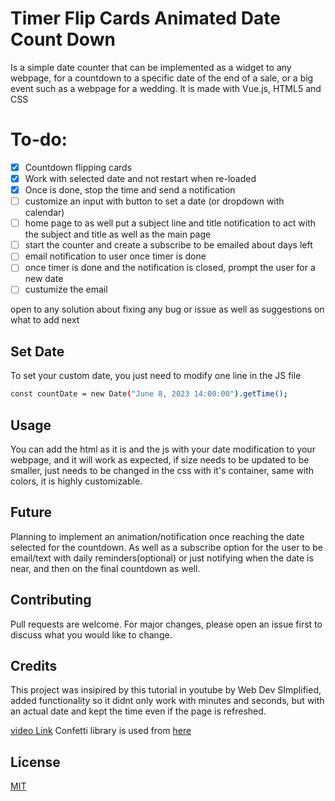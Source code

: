 
# Timer Flip Cards Animated Date Count Down

Is a simple date counter that can be implemented as a widget to any webpage, for a countdown to a specific date of the end of a sale, or a big event such as a webpage for a wedding. It is made with Vue.js, HTML5 and CSS

# To-do:
- [x] Countdown flipping cards
- [x] Work with selected date and not restart when re-loaded
- [x] Once is done, stop the time and send a notification
- [ ] customize an input with button to set a date (or dropdown with calendar)
- [ ] home page to as well put a subject line and title notification to act with the subject and title as well as the main page
- [ ] start the counter and create a subscribe to be emailed about days left
- [ ] email notification to user once timer is done
- [ ] once timer is done  and the notification is closed, prompt the user for a new date
- [ ] custumize the email

open to any solution about fixing any bug or issue as well as suggestions on what to add next


## Set Date

To set your custom date, you just need to modify one line in the JS file

```bash
const countDate = new Date("June 8, 2023 14:00:00").getTime();
```

## Usage

You can add the html as it is and the js with your date modification to your webpage, and it will work as expected, if size needs to be updated to be smaller, just needs to be changed in the css with it's container, same with colors, it is highly customizable.

## Future
Planning to implement an animation/notification once reaching the date selected for the countdown. 
As well as a subscribe option for the user to be email/text with daily reminders(optional) or just notifying when the date is near, and then on the final countdown as well.
 
## Contributing

Pull requests are welcome. For major changes, please open an issue first
to discuss what you would like to change.

## Credits
This project was insipired by this tutorial in youtube by Web Dev SImplified, added functionality so it didnt only work with minutes and seconds, but with an actual date and kept the time even if the page is refreshed.

[video Link](https://www.youtube.com/watch?v=p_6IuhmBsfc)
Confetti library is used from [here](https://confetti.js.org/more.html) 
## License

[MIT](https://choosealicense.com/licenses/mit)

